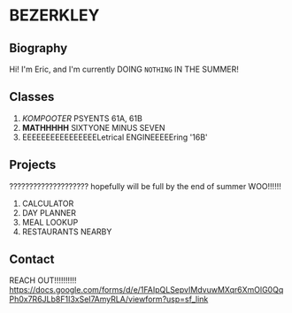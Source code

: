 # BEZERKLEY

## Biography

Hi! I'm Eric, and I'm currently DOING `NOTHING` IN THE SUMMER! 

## Classes 

1. _KOMPOOTER_ PSYENTS 61A, 61B
2. **MATHHHHH** SIXTYONE MINUS SEVEN
3. EEEEEEEEEEEEEEEELetrical ENGINEEEEEring '16B'

## Projects

???????????????????? hopefully will be full by the end of summer WOO!!!!!!
1. CALCULATOR 
2. DAY PLANNER
3. MEAL LOOKUP
4. RESTAURANTS NEARBY

## Contact

REACH OUT!!!!!!!!!!
https://docs.google.com/forms/d/e/1FAIpQLSepvIMdvuwMXqr6XmOlG0QqPh0x7R6JLb8F1I3xSeI7AmyRLA/viewform?usp=sf_link
